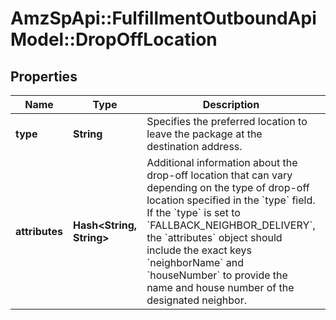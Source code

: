 # AmzSpApi::FulfillmentOutboundApiModel::DropOffLocation

## Properties
Name | Type | Description | Notes
------------ | ------------- | ------------- | -------------
**type** | **String** | Specifies the preferred location to leave the package at the destination address. | 
**attributes** | **Hash&lt;String, String&gt;** | Additional information about the drop-off location that can vary depending on the type of drop-off location specified in the &#x60;type&#x60; field. If the &#x60;type&#x60; is set to &#x60;FALLBACK_NEIGHBOR_DELIVERY&#x60;, the &#x60;attributes&#x60; object should include the exact keys &#x60;neighborName&#x60; and &#x60;houseNumber&#x60; to provide the name and house number of the designated neighbor. | [optional] 

